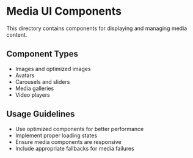 # Media UI Components

This directory contains components for displaying and managing media content.

## Component Types

- Images and optimized images
- Avatars
- Carousels and sliders
- Media galleries
- Video players

## Usage Guidelines

- Use optimized components for better performance
- Implement proper loading states
- Ensure media components are responsive
- Include appropriate fallbacks for media failures